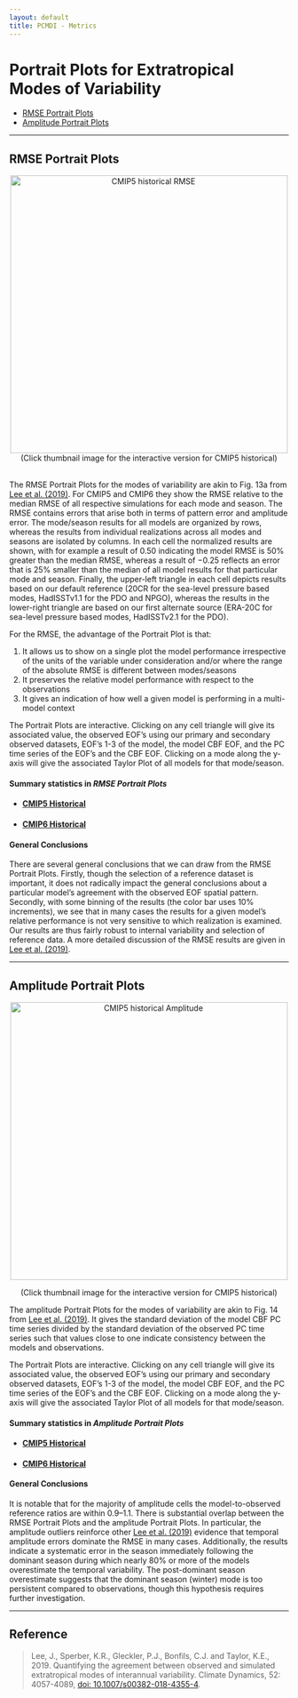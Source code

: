```yaml
---
layout: default
title: PCMDI - Metrics
---
```

# Portrait Plots for Extratropical Modes of Variability

- [RMSE Portrait Plots](#rmse)
- [Amplitude Portrait Plots](#amplitude)

---

## <a name="rmse"></a>RMSE Portrait Plots

<div align="center">
<a href="https://pcmdi.llnl.gov/pmp-preliminary-results/ipp_test_variability_modes/cmip5_v20190512_rmse/clickable_portrait.html" target="_blank"><img src="https://pcmdi.llnl.gov/pmp-preliminary-results/ipp_test_variability_modes/cmip5_v20190512_rmse/clickable_portrait.png" alt="CMIP5 historical RMSE" width="500" height=auto></a><br>
(Click thumbnail image for the interactive version for CMIP5 historical)
</div><br>



The RMSE Portrait Plots for the modes of variability are akin to Fig. 13a from [Lee et al. (2019)][lee2019]. For CMIP5 and CMIP6 they show the RMSE relative to the median RMSE of all respective simulations for each mode and season. The RMSE contains errors that arise both in terms of pattern error and amplitude error. The mode/season results for all models are organized by rows, whereas the results from individual realizations across all modes and seasons are isolated by columns. In each cell the normalized results are shown, with for example a result of 0.50 indicating the model RMSE is 50% greater than the median RMSE, whereas a result of −0.25 reflects an error that is 25% smaller than the median of all model results for that particular mode and season. Finally, the upper-left triangle in each cell depicts results based on our default reference (20CR for the sea-level pressure based modes, HadISSTv1.1 for the PDO and NPGO), whereas the results in the lower-right triangle are based on our first alternate source (ERA-20C for sea-level pressure based modes, HadISSTv2.1 for the PDO).

For the RMSE, the advantage of the Portrait Plot is that:
  1. It allows us to show on a single plot the model performance irrespective of the units of the variable under consideration and/or where the range of the absolute RMSE is different between modes/seasons
  2. It preserves the relative model performance with respect to the observations
  3. It gives an indication of how well a given model is performing in a multi-model context

The Portrait Plots are interactive. Clicking on any cell triangle will give its associated value, the observed EOF’s using our primary and secondary observed datasets, EOF’s 1-3 of the model, the model CBF EOF, and the PC time series of the EOF’s and the CBF EOF. Clicking on a mode along the y-axis will give the associated Taylor Plot of all models for that mode/season.

#### Summary statistics in _RMSE Portrait Plots_
  - #### [CMIP5 Historical][CMIP5_variability_rmse]
  - #### [CMIP6 Historical][CMIP6_variability_rmse]

#### General Conclusions
There are several general conclusions that we can draw from the RMSE Portrait Plots. Firstly, though the selection of a reference dataset is important, it does not radically impact the general conclusions about a particular model’s agreement with the observed EOF spatial pattern. Secondly, with some binning of the results (the color bar uses 10% increments), we see that in many cases the results for a given model’s relative performance is not very sensitive to which realization is examined. Our results are thus fairly robust to internal variability and selection of reference data. A more detailed discussion of the RMSE results are given in [Lee et al. (2019)][lee2019].

---

## <a name="amplitude"></a>Amplitude Portrait Plots

<div align="center">
  
[<img src="https://pcmdi.llnl.gov/pmp-preliminary-results/ipp_test_variability_modes/cmip5_v20190512/clickable_portrait.png" alt="CMIP5 historical Amplitude" width="500" height=auto>][CMIP5_variability_amplitude]

(Click thumbnail image for the interactive version for CMIP5 historical)
</div>

The amplitude Portrait Plots for the modes of variability are akin to Fig. 14 from [Lee et al. (2019)][lee2019]. It gives the standard deviation of the model CBF PC time series divided by the standard deviation of the observed PC time series such that values close to one indicate consistency between the models and observations.

The Portrait Plots are interactive. Clicking on any cell triangle will give its associated value, the observed EOF’s using our primary and secondary observed datasets, EOF’s 1-3 of the model, the model CBF EOF, and the PC time series of the EOF’s and the CBF EOF. Clicking on a mode along the y-axis will give the associated Taylor Plot of all models for that mode/season.

#### Summary statistics in _Amplitude Portrait Plots_
  - #### [CMIP5 Historical][CMIP5_variability_amplitude]
  - #### [CMIP6 Historical][CMIP6_variability_amplitude]

#### General Conclusions
It is notable that for the majority of amplitude cells the model-to-observed reference ratios are within 0.9–1.1. There is substantial overlap between the RMSE Portrait Plots and the amplitude Portrait Plots. In particular, the amplitude outliers reinforce other [Lee et al. (2019)][lee2019] evidence that temporal amplitude errors dominate the RMSE in many cases. Additionally, the results indicate a systematic error in the season immediately following the dominant season during which nearly 80% or more of the models overestimate the temporal variability. The post-dominant season overestimate suggests that the dominant season (winter) mode is too persistent compared to observations, though this hypothesis requires further investigation.

---

## Reference
> Lee, J., Sperber, K.R., Gleckler, P.J., Bonfils, C.J. and Taylor, K.E., 2019. Quantifying the agreement between observed and simulated extratropical modes of interannual variability. Climate Dynamics, 52: 4057-4089, [doi: 10.1007/s00382-018-4355-4][lee2019].


[lee2019]: https://link.springer.com/article/10.1007/s00382-018-4355-4

[CMIP5_variability_amplitude]: https://pcmdi.llnl.gov/pmp-preliminary-results/ipp_test_variability_modes/cmip5_v20190512/clickable_portrait.html
[CMIP5_variability_rmse]: https://pcmdi.llnl.gov/pmp-preliminary-results/ipp_test_variability_modes/cmip5_v20190512_rmse/clickable_portrait.html
[CMIP6_variability_amplitude]: https://pcmdi.llnl.gov/pmp-preliminary-results/ipp_test_variability_modes/cmip6_v20190503/clickable_portrait.html
[CMIP6_variability_rmse]: https://pcmdi.llnl.gov/pmp-preliminary-results/ipp_test_variability_modes/cmip6_v20190503_rmse/clickable_portrait.html

[cmip5_rmse]:  https://pcmdi.llnl.gov/pmp-preliminary-results/ipp_test_variability_modes/cmip5_v20190512_rmse/clickable_portrait.png "CMIP5 historical RMSE"

